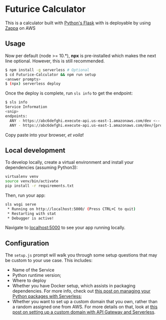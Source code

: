 # Futurice Calculator

This is a calculator built with [Python's Flask](https://flask.palletsprojects.com/en/1.1.x/) with is deployable by using [Zappa](https://github.com/serverless/serverless) on AWS

## Usage

Now per default (node >= 10.\*), **npx** is pre-installed which makes the next line optional.
However, this is still recommended.

```bash
$ npm install -g serverless # Optional
$ cd Futurice-Calculator && npm run setup
<answer prompts>
$ (npx) serverless deploy
```

Once the deploy is complete, run `sls info` to get the endpoint:

```bash
$ sls info
Service Information
<snip>
endpoints:
  ANY - https://abc6defghi.execute-api.us-east-1.amazonaws.com/dev <-- Endpoint
  ANY - https://abc6defghi.execute-api.us-east-1.amazonaws.com/dev/{proxy+}
```

Copy paste into your browser, _et voila_!

## Local development

To develop locally, create a virtual environment and install your dependencies (assuming Python3):

```bash
virtualenv venv
source venv/bin/activate
pip install -r requirements.txt
```

Then, run your app:

```bash
sls wsgi serve
 * Running on http://localhost:5000/ (Press CTRL+C to quit)
 * Restarting with stat
 * Debugger is active!
```

Navigate to [localhost:5000](http://localhost:5000) to see your app running locally.

## Configuration

The `setup.js` prompt will walk you through some setup questions that may be
custom to your use case. This includes:

- Name of the Service
- Python runtime version;
- Where to deploy
- Whether you have Docker setup, which assists in packaging dependencies. For more info, check out [this post on managing your Python packages with Serverless](https://serverless.com/blog/serverless-python-packaging/);
- Whether you want to set up a custom domain that you own, rather than a random assigned one from AWS. For more details on that, look at [this post on setting up a custom domain with API Gateway and Serverless](https://serverless.com/blog/serverless-api-gateway-domain/).
